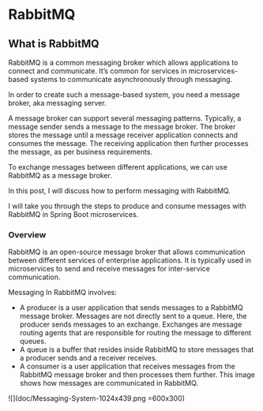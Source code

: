 # RabbitMQ

## What is RabbitMQ

RabbitMQ is a common messaging broker which allows applications to connect and communicate.
It’s common for services in microservices-based systems to communicate asynchronously 
through messaging.

In order to create such a message-based system, you need a message broker, aka messaging
server.

A message broker can support several messaging patterns. Typically, a message sender
sends a message to the message broker. The broker stores the message until a message 
receiver application connects and consumes the message. The receiving application then 
further processes the message, as per business requirements.

To exchange messages between different applications, we can use RabbitMQ as a message broker.

In this post, I will discuss how to perform messaging with RabbitMQ.

I will take you through the steps to produce and consume messages with RabbitMQ in Spring Boot 
microservices.

### Overview
RabbitMQ is an open-source message broker that allows communication between different services
of enterprise applications. It is typically used in microservices to send and receive messages
for inter-service communication.

Messaging In RabbitMQ involves:

- A producer is a user application that sends messages to a RabbitMQ message broker. Messages 
are not directly sent to a queue. Here, the producer sends messages to an exchange. Exchanges
are message routing agents that are responsible for routing the message to different queues.
- A queue is a buffer that resides inside RabbitMQ to store messages that a producer sends and a
receiver receives.
- A consumer is a user application that receives messages from the RabbitMQ message broker and
then processes them further.
This image shows how messages are communicated in RabbitMQ.
  
![](doc/Messaging-System-1024x439.png =600x300)